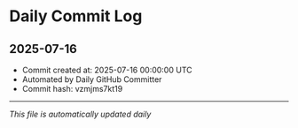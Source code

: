 # Daily Commit Log

## 2025-07-16

- Commit created at: 2025-07-16 00:00:00 UTC
- Automated by Daily GitHub Committer
- Commit hash: vzmjms7kt19

---
*This file is automatically updated daily*